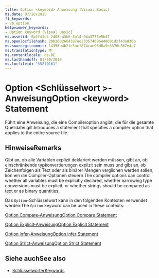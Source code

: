 ```yaml
---
title: Option <keyword> Anweisung (Visual Basic)
ms.date: 07/20/2015
f1_keywords:
- vb.option
helpviewer_keywords:
- Option keyword [Visual Basic]
ms.assetid: 6b2f41c4-2403-43b6-8a14-94a3775e5b47
ms.openlocfilehash: 29b2602664387ee233574686440691d2f4da830b
ms.sourcegitcommit: 14355b4b2fe5bcf874cac96d0a9e6376b567e4c7
ms.translationtype: MT
ms.contentlocale: de-DE
ms.lasthandoff: 01/30/2019
ms.locfileid: "55279161"
---
```

# <a name="option-keyword-statement"></a><span data-ttu-id="3bda7-102">Option \<Schlüsselwort >-Anweisung</span><span class="sxs-lookup"><span data-stu-id="3bda7-102">Option \<keyword> Statement</span></span>
<span data-ttu-id="3bda7-103">Führt eine Anweisung, die eine Compileroption angibt, die für die gesamte Quelldatei gilt.</span><span class="sxs-lookup"><span data-stu-id="3bda7-103">Introduces a statement that specifies a compiler option that applies to the entire source file.</span></span>  
  
## <a name="remarks"></a><span data-ttu-id="3bda7-104">Hinweise</span><span class="sxs-lookup"><span data-stu-id="3bda7-104">Remarks</span></span>  
 <span data-ttu-id="3bda7-105">Gibt an, ob alle Variablen explizit deklariert werden müssen, gibt an, ob einschränkende typkonvertierungen explizit sein muss und gibt an, ob Zeichenfolgen als Text oder als binärer Mengen verglichen werden sollen, können die Compiler-Optionen steuern.</span><span class="sxs-lookup"><span data-stu-id="3bda7-105">The compiler options can control whether all variables must be explicitly declared, whether narrowing type conversions must be explicit, or whether strings should be compared as text or as binary quantities.</span></span>  
  
 <span data-ttu-id="3bda7-106">Das `Option`-Schlüsselwort kann in den folgenden Kontexten verwendet werden:</span><span class="sxs-lookup"><span data-stu-id="3bda7-106">The `Option` keyword can be used in these contexts:</span></span>  
  
 [<span data-ttu-id="3bda7-107">Option Compare-Anweisung</span><span class="sxs-lookup"><span data-stu-id="3bda7-107">Option Compare Statement</span></span>](../../../visual-basic/language-reference/statements/option-compare-statement.md)  
  
 [<span data-ttu-id="3bda7-108">Option Explicit-Anweisung</span><span class="sxs-lookup"><span data-stu-id="3bda7-108">Option Explicit Statement</span></span>](../../../visual-basic/language-reference/statements/option-explicit-statement.md)  
  
 [<span data-ttu-id="3bda7-109">Option Infer-Anweisung</span><span class="sxs-lookup"><span data-stu-id="3bda7-109">Option Infer Statement</span></span>](../../../visual-basic/language-reference/statements/option-infer-statement.md)  
  
 [<span data-ttu-id="3bda7-110">Option Strict-Anweisung</span><span class="sxs-lookup"><span data-stu-id="3bda7-110">Option Strict Statement</span></span>](../../../visual-basic/language-reference/statements/option-strict-statement.md)  
  
## <a name="see-also"></a><span data-ttu-id="3bda7-111">Siehe auch</span><span class="sxs-lookup"><span data-stu-id="3bda7-111">See also</span></span>
- [<span data-ttu-id="3bda7-112">Schlüsselwörter</span><span class="sxs-lookup"><span data-stu-id="3bda7-112">Keywords</span></span>](../../../visual-basic/language-reference/keywords/index.md)
